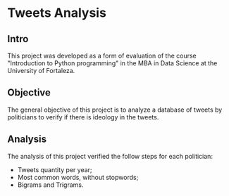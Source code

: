 # Tweets Analysis

## Intro
This project was developed as a form of evaluation of the course "Introduction to Python programming" in the MBA in Data Science at the University of Fortaleza.

## Objective
The general objective of this project is to analyze a database of tweets by politicians to verify if there is ideology in the tweets.

## Analysis
The analysis of this project verified the follow steps for each politician:
- Tweets quantity per year;
- Most common words, without stopwords;
- Bigrams and Trigrams.
